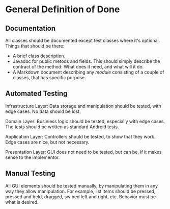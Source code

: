 General Definition of Done
==========================

Documentation
-------------

All classes should be documented except test classes where it's optional. Things that should be there:

* A brief class description.
* Javadoc for public metods and fields. This should simply describe the contract of the method: What does it need, and what will it do.
* A Markdown document describing any *module* consisting of a couple of classes, that has specific purpose.



Automated Testing
-----------------

Infrastructure Layer: Data storage and manipulation should be tested, with edge cases. No data should be lost.

Domain Layer: Businiess logic should be tested, especially with edge cases. The tests should be written as standard Android tests. 

Application Layer: Controllers should be tested, to show that they work. Edge cases are nice, but not necessary.

Presentation Layer: GUI does not need to be tested, but can be, if it makes sense to the implementor.

Manual Testing
--------------

All GUI elements should be tested manually, by manipulating them in any way they allow manipulation. For example, list items should be pressed, pressed and held, dragged, swiped left and right, etc. Behavior must be what is desired.
